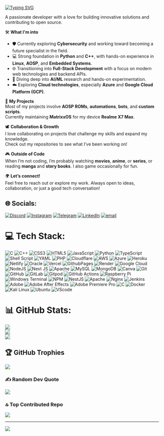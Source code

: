 [![Typing SVG](https://readme-typing-svg.demolab.com?font=Press+Start+2P&pause=1000&color=5860FF&center=true&width=435&lines=Yo+it's+me+%3CNABIL%3E)](https://git.io/typing-svg)

A passionate developer with a love for building innovative solutions and contributing to open source.

🛠️ **What I'm into**  
- 🛡️ Currently exploring **Cybersecurity** and working toward becoming a future specialist in the field.  
- 💻 Strong foundation in **Python** and **C++**, with hands-on experience in **Linux**, **AOSP**, and **Embedded Systems**.  
- 🌐 Transitioning into **Full-Stack Development** with a focus on modern web technologies and backend APIs.  
- 🤖 Diving deep into **AI/ML** research and hands-on experimentation.  
- ☁️ Exploring **Cloud technologies**, especially **Azure** and **Google Cloud Platform (GCP)**.

🔧 **My Projects**  
Most of my projects involve **AOSP ROMs**, **automations**, **bots**, and **custom scripts**.  
Currently maintaining **MatrixxOS** for my device **Realme X7 Max**.

🕊️ **Collaboration & Growth**  
I love collaborating on projects that challenge my skills and expand my knowledge.  
Check out my repositories to see what I’ve been working on!

🎮 **Outside of Code**  
When I’m not coding, I’m probably watching **movies**, **anime**, or **series**, or reading **manga** and **story books**. I also game occasionally for fun.

🌍 **Let’s connect!**  
Feel free to reach out or explore my work. Always open to ideas, collaboration, or just a good tech conversation!



## 🌐 Socials:
[![Discord](https://img.shields.io/badge/Discord-%237289DA.svg?logo=discord&logoColor=white)](https://discord.gg/n4bi10p) [![Instagram](https://img.shields.io/badge/Instagram-%23E4405F.svg?logo=Instagram&logoColor=white)](https://instagram.com/n4bi10p) [![Telegram](https://img.shields.io/badge/Telegram-2CA5E0?style=flat-squeare&logo=telegram&logoColor=white)](https://telegram.me/N4bi10p) [![LinkedIn](https://img.shields.io/badge/LinkedIn-%230077B5.svg?logo=linkedin&logoColor=white)](https://linkedin.com/in/n4bi10p) [![email](https://img.shields.io/badge/Email-D14836?logo=gmail&logoColor=white)](mailto:n4bi10p@gmail.com)

# 💻 Tech Stack:
![C](https://img.shields.io/badge/c-%2300599C.svg?style=for-the-badge&logo=c&logoColor=white) ![C++](https://img.shields.io/badge/c++-%2300599C.svg?style=for-the-badge&logo=c%2B%2B&logoColor=white) ![CSS3](https://img.shields.io/badge/css3-%231572B6.svg?style=for-the-badge&logo=css3&logoColor=white) ![HTML5](https://img.shields.io/badge/html5-%23E34F26.svg?style=for-the-badge&logo=html5&logoColor=white) ![JavaScript](https://img.shields.io/badge/javascript-%23323330.svg?style=for-the-badge&logo=javascript&logoColor=%23F7DF1E) ![Python](https://img.shields.io/badge/python-3670A0?style=for-the-badge&logo=python&logoColor=ffdd54) ![TypeScript](https://img.shields.io/badge/typescript-%23007ACC.svg?style=for-the-badge&logo=typescript&logoColor=white) ![Shell Script](https://img.shields.io/badge/shell_script-%23121011.svg?style=for-the-badge&logo=gnu-bash&logoColor=white) ![YAML](https://img.shields.io/badge/yaml-%23ffffff.svg?style=for-the-badge&logo=yaml&logoColor=151515) ![PHP](https://img.shields.io/badge/php-%23777BB4.svg?style=for-the-badge&logo=php&logoColor=white) ![Cloudflare](https://img.shields.io/badge/Cloudflare-F38020?style=for-the-badge&logo=Cloudflare&logoColor=white) ![AWS](https://img.shields.io/badge/AWS-%23FF9900.svg?style=for-the-badge&logo=amazon-aws&logoColor=white) ![Azure](https://img.shields.io/badge/azure-%230072C6.svg?style=for-the-badge&logo=microsoftazure&logoColor=white) ![Heroku](https://img.shields.io/badge/heroku-%23430098.svg?style=for-the-badge&logo=heroku&logoColor=white) ![Netlify](https://img.shields.io/badge/netlify-%23000000.svg?style=for-the-badge&logo=netlify&logoColor=#00C7B7) ![Oracle](https://img.shields.io/badge/Oracle-F80000?style=for-the-badge&logo=oracle&logoColor=white) ![Vercel](https://img.shields.io/badge/vercel-%23000000.svg?style=for-the-badge&logo=vercel&logoColor=white) ![GithubPages](https://img.shields.io/badge/github%20pages-121013?style=for-the-badge&logo=github&logoColor=white) ![Render](https://img.shields.io/badge/Render-%46E3B7.svg?style=for-the-badge&logo=render&logoColor=white) ![Google Cloud](https://img.shields.io/badge/GoogleCloud-%234285F4.svg?style=for-the-badge&logo=google-cloud&logoColor=white) ![NodeJS](https://img.shields.io/badge/node.js-6DA55F?style=for-the-badge&logo=node.js&logoColor=white) ![Next JS](https://img.shields.io/badge/Next-black?style=for-the-badge&logo=next.js&logoColor=white) ![Apache](https://img.shields.io/badge/apache-%23D42029.svg?style=for-the-badge&logo=apache&logoColor=white) ![MySQL](https://img.shields.io/badge/mysql-4479A1.svg?style=for-the-badge&logo=mysql&logoColor=white) ![MongoDB](https://img.shields.io/badge/MongoDB-%234ea94b.svg?style=for-the-badge&logo=mongodb&logoColor=white) ![Canva](https://img.shields.io/badge/Canva-%2300C4CC.svg?style=for-the-badge&logo=Canva&logoColor=white) ![Git](https://img.shields.io/badge/git-%23F05033.svg?style=for-the-badge&logo=git&logoColor=white) ![GitHub](https://img.shields.io/badge/github-%23121011.svg?style=for-the-badge&logo=github&logoColor=white) ![GitLab](https://img.shields.io/badge/gitlab-%23181717.svg?style=for-the-badge&logo=gitlab&logoColor=white) ![Gitpod](https://img.shields.io/badge/gitpod-f06611.svg?style=for-the-badge&logo=gitpod&logoColor=white) ![GitHub Actions](https://img.shields.io/badge/github%20actions-%232671E5.svg?style=for-the-badge&logo=githubactions&logoColor=white) ![Raspberry Pi](https://img.shields.io/badge/-RaspberryPi-C51A4A?style=for-the-badge&logo=Raspberry-Pi) ![Windows Terminal](https://img.shields.io/badge/Windows%20Terminal-%234D4D4D.svg?style=for-the-badge&logo=windows-terminal&logoColor=white) ![NPM](https://img.shields.io/badge/NPM-%23CB3837.svg?style=for-the-badge&logo=npm&logoColor=white) ![NestJS](https://img.shields.io/badge/nestjs-%23E0234E.svg?style=for-the-badge&logo=nestjs&logoColor=white) ![Apache](https://img.shields.io/badge/apache-%23D42029.svg?style=for-the-badge&logo=apache&logoColor=white) ![Nginx](https://img.shields.io/badge/nginx-%23009639.svg?style=for-the-badge&logo=nginx&logoColor=white) ![Jenkins](https://img.shields.io/badge/jenkins-%232C5263.svg?style=for-the-badge&logo=jenkins&logoColor=white) ![Adobe](https://img.shields.io/badge/adobe-%23FF0000.svg?style=for-the-badge&logo=adobe&logoColor=white) ![Adobe After Effects](https://img.shields.io/badge/Adobe%20After%20Effects-9999FF.svg?style=for-the-badge&logo=Adobe%20After%20Effects&logoColor=white) ![Adobe Premiere Pro](https://img.shields.io/badge/Adobe%20Premiere%20Pro-9999FF.svg?style=for-the-badge&logo=Adobe%20Premiere%20Pro&logoColor=white) ![C](https://img.shields.io/badge/c-%2300599C.svg?style=for-the-badge&logo=c&logoColor=white) ![Docker](https://img.shields.io/badge/docker-%230db7ed.svg?style=for-the-badge&logo=docker&logoColor=white) ![Kali Linux](https://img.shields.io/badge/Kali-Linux-blue) ![Ubuntu](https://img.shields.io/badge/Ubuntu-E95420?style=for-the-badge&logo=Ubuntu&logoColor=white) ![VScode](https://img.shields.io/badge/Visual%20Studio%20Code-007ACC?logo=visualstudiocode&logoColor=fff)

# 📊 GitHub Stats:
![](https://github-readme-stats.vercel.app/api?username=n4bi10p&theme=dark&hide_border=true&include_all_commits=true&count_private=true)<br/>
![](https://github-readme-streak-stats.herokuapp.com/?user=n4bi10p&theme=dark&hide_border=true)<br/>
![](https://github-readme-stats.vercel.app/api/top-langs/?username=n4bi10p&theme=dark&hide_border=true&include_all_commits=true&count_private=true&layout=compact)

## 🏆 GitHub Trophies
![](https://github-profile-trophy.vercel.app/?username=n4bi10p&theme=radical&no-frame=true&no-bg=false&margin-w=4)

### ✍️ Random Dev Quote
![](https://quotes-github-readme.vercel.app/api?type=horizontal&theme=radical)

### 🔝 Top Contributed Repo
![](https://github-contributor-stats.vercel.app/api?username=n4bi10p&limit=5&theme=dark&combine_all_yearly_contributions=true)

---
[![](https://visitcount.itsvg.in/api?id=n4bi10p&icon=0&color=12)](https://visitcount.itsvg.in)
